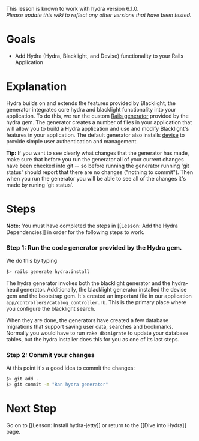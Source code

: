 This lesson is known to work with hydra version 6.1.0.   
_Please update this wiki to reflect any other versions that have been tested._

# Goals
* Add Hydra (Hydra, Blacklight, and Devise) functionality to your Rails Application

# Explanation

Hydra builds on and extends the features provided by Blacklight, the generator integrates core hydra and blacklight functionality into your application.  To do this, we run the custom [Rails generator](http://guides.rubyonrails.org/generators.html) provided by the hydra gem.  The generator creates a number of files in your application that will allow you to build a Hydra application and use and modify Blacklight's features in your application.  The default generator also installs [devise](https://github.com/plataformatec/devise) to provide simple user authentication and management.

**Tip:** If you want to see clearly what changes that the generator has made, make sure that before you run the generator all of your current changes have been checked into git -- so before running the generator running 'git status' should report that there are no changes ("nothing to commit").  Then when you run the generator you will be able to see all of the changes it's made by runing 'git status'.

# Steps

**Note:** You must have completed the steps in [[Lesson: Add the Hydra Dependencies]] in order for the following steps to work.


### Step 1: Run the code generator provided by the Hydra gem.  

We do this by typing 

```bash
$> rails generate hydra:install
```

The hydra generator invokes both the blacklight generator and the hydra-head generator.  Additionally, the blacklight generator installed the devise gem and the bootstrap gem.  It's created an important file in our application `app/controllers/catalog_controller.rb`.  This is the primary place where you configure the blacklight search.

When they are done, the generators have created a few database migrations that support saving user data, searches and bookmarks. Normally you would have to run `rake db:migrate` to update your database tables, but the hydra installer does this for you as one of its last steps.

### Step 2: Commit your changes
At this point it's a good idea to commit the changes:

```bash
$> git add .
$> git commit -m "Ran hydra generator"
```

# Next Step
Go on to [[Lesson: Install hydra-jetty]] or return to the [[Dive into Hydra]] page.